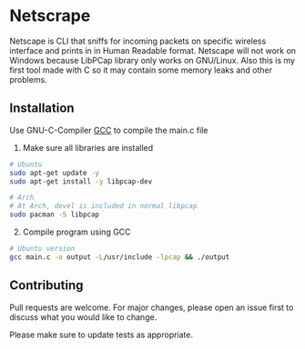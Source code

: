 # Netscrape

Netscape is CLI that sniffs for incoming packets on specific wireless interface
and prints in in Human Readable format. Netscape will not work on Windows because
LibPCap library only works on GNU/Linux. Also this is my first tool made with C so it may contain some memory leaks and other problems.

## Installation

Use GNU-C-Compiler [GCC](https://gcc.gnu.org/) to compile the main.c file

1. Make sure all libraries are installed
```bash
# Ubuntu
sudo apt-get update -y
sudo apt-get install -y libpcap-dev

# Arch
# At Arch, devel is included in normal libpcap
sudo pacman -S libpcap
```

2. Compile program using GCC
```bash
# Ubuntu version
gcc main.c -o output -L/usr/include -lpcap && ./output
```

## Contributing
Pull requests are welcome. For major changes, please open an issue first to discuss what you would like to change.

Please make sure to update tests as appropriate.